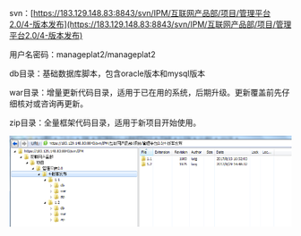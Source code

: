 svn：[https://183.129.148.83:8843/svn/IPM/互联网产品部/项目/管理平台2.0/4-版本发布](https://183.129.148.83:8843/svn/IPM/互联网产品部/项目/管理平台2.0/4-版本发布)

用户名密码：manageplat2/manageplat2

db目录：基础数据库脚本，包含oracle版本和mysql版本

war目录：增量更新代码目录，适用于已在用的系统，后期升级。更新覆盖前先仔细核对或咨询再更新。

zip目录：全量框架代码目录，适用于新项目开始使用。

![](/assets/code_download.png)

